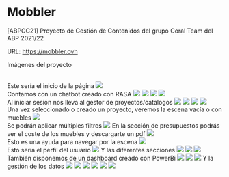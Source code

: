 # Mobbler
[ABPGC21] Proyecto de Gestión de Contenidos del grupo Coral Team del ABP 2021/22

URL: https://mobbler.ovh

Imágenes del proyecto

<br>
Este sería el inicio de la página
<img src="imagenes/home.JPG" />
<br>
Contamos con un chatbot creado con RASA
<img src="imagenes/chat1.JPG" />
<img src="imagenes/chat2.JPG" />
<img src="imagenes/login.JPG" />
<img src="imagenes/registro.JPG" />
<br>
Al iniciar sesión nos lleva al gestor de proyectos/catalogos
<img src="imagenes/gestor_proyectos.JPG" />
<img src="imagenes/crear_proyecto.JPG" />
<img src="imagenes/gestor_catalogos.JPG" />
<img src="imagenes/visualizar_catalogos.JPG" />
<br>
Una vez seleccionado o creado un proyecto, veremos la escena vacía o con muebles
<img src="imagenes/inicio.JPG" />
<br>
Se podrán aplicar múltiples filtros
<img src="imagenes/filtros.JPG" />
En la sección de presupuestos podrás ver el coste de los muebles y descargarte un pdf
<img src="imagenes/presupuesto.JPG" />
<br>
Esto es una ayuda para navegar por la escena
<img src="imagenes/controles.JPG" />
<br>
Esto sería el perfil del usuario 
<img src="imagenes/perfil.JPG" />
Y las diferentes secciones
<img src="imagenes/password.JPG" />
<img src="imagenes/planes.JPG" />
<img src="imagenes/facturas.JPG" />
<br>
También disponemos de un dashboard creado con PowerBi
<img src="imagenes/dashboard.JPG" />
<img src="imagenes/dashboard2.JPG" />
<img src="imagenes/dashboard3.JPG" />
Y la gestión de los datos
<img src="imagenes/admin_catalogos.JPG" />
<img src="imagenes/admin_modelos.JPG" />
<img src="imagenes/clientes.JPG" />
<img src="imagenes/admin_proyectos.JPG" />
<img src="imagenes/admin_pagos.JPG" />
<img src="imagenes/recibo.JPG" />

